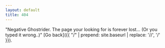 ```yaml
---
layout: default
title: 404
---
```


"Negative Ghostrider. The page your looking for is forever lost... (Or you typed it wrong..)" [Go back]({{ "/" | prepend: site.baseurl | replace: '//', '/' }}).